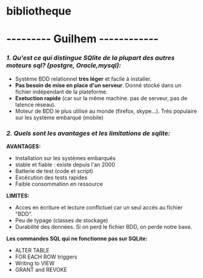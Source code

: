 # bibliotheque

# --------- Guilhem ------------

### _1. Qu'est ce qui distingue SQlite de la plupart des autres moteurs sql? (postgre, Oracle,mysql):_

* Système BDD relationnel **très léger** et facile à installer.
* **Pas besoin de mise en place d'un serveur**. Donné stocké dans un fichier indépendant de la plateforme.
* **Exetuction rapide** (car sur la même machine. pas de serveur, pas de latence réseau). 
* Moteur de BDD le plus utilisé au monde (firefox, skype...). Très populaire sur les système embarqué (mobile) 

### _2. Quels sont les avantages et les limitations de sqlite:_
**AVANTAGES:** 
* Installation sur les systèmes embarqués
* stable et fiable : existe depuis l'an 2000
* Batterie de test (code et script)
* Excécution des tests rapides
* Faible consommation en ressource

**LIMITES:** 
* Acces en écriture et lecture conflictuel car un seul accès au fichier "BDD".
* Peu de typage (classes de stockage)
* Durabilité des données. Si on perd le fichier BDD, on perde notre base. 
 
**Les commandes SQL qui ne fonctionne pas sur SQLite:** 
* ALTER TABLE
* FOR EACH ROW triggers
* Writing to VIEW
* GRANT and REVOKE